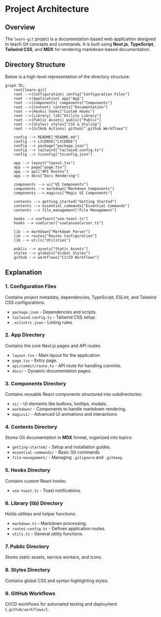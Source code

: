 # Project Architecture

## Overview

The `learn-git` project is a documentation-based web application designed to teach Git concepts and commands. It is built using **Next.js**, **TypeScript**, **Tailwind CSS**, and **MDX** for rendering markdown-based documentation.

## Directory Structure

Below is a high-level representation of the directory structure:

```mermaid
graph TD;
    root[learn-git]
    root -->|Configuration| config["Configuration Files"]
    root -->|Application| app["App"]
    root -->|Components| components["Components"]
    root -->|Content| contents["Documentation"]
    root -->|Hooks| hooks["Custom Hooks"]
    root -->|Library| lib["Utility Library"]
    root -->|Public Assets| public["Public"]
    root -->|Styles| styles["CSS & Styling"]
    root -->|GitHub Actions| github[".github Workflows"]

    config --> README["README.md"]
    config --> LICENSE["LICENSE"]
    config --> package["package.json"]
    config --> tailwind["tailwind.config.ts"]
    config --> tsconfig["tsconfig.json"]

    app --> layout["layout.tsx"]
    app --> page["page.tsx"]
    app --> api["API Routes"]
    app --> docs["Docs Rendering"]

    components --> ui["UI Components"]
    components --> markdown["Markdown Components"]
    components --> magicui["Magic UI Components"]

    contents --> getting_started["Getting Started"]
    contents --> essential_commands["Essential Commands"]
    contents --> file_management["File Management"]

    hooks --> useToast["use-toast.ts"]
    hooks --> useCursor["useCanvasCursor.ts"]

    lib --> markdown["Markdown Parser"]
    lib --> routes["Routes Configuration"]
    lib --> utils["Utilities"]

    public --> assets["Static Assets"]
    styles --> globals["Global Styles"]
    github --> workflows["CI/CD Workflows"]
```

## Explanation

### 1. **Configuration Files**
Contains project metadata, dependencies, TypeScript, ESLint, and Tailwind CSS configurations.

- `package.json` - Dependencies and scripts.
- `tailwind.config.ts` - Tailwind CSS setup.
- `.eslintrc.json` - Linting rules.

### 2. **App Directory**
Contains the core Next.js pages and API routes.

- `layout.tsx` - Main layout for the application.
- `page.tsx` - Entry page.
- `api/commit/route.ts` - API route for handling commits.
- `docs/` - Dynamic documentation pages.

### 3. **Components Directory**
Contains reusable React components structured into subdirectories:

- `ui/` - UI elements like buttons, tooltips, modals.
- `markdown/` - Components to handle markdown rendering.
- `magicui/` - Advanced UI animations and interactions.

### 4. **Contents Directory**
Stores Git documentation in **MDX** format, organized into topics:

- `getting-started/` - Setup and installation guides.
- `essential-commands/` - Basic Git commands.
- `file-management/` - Managing `.gitignore` and `.gitkeep`.

### 5. **Hooks Directory**
Contains custom React hooks:

- `use-toast.ts` - Toast notifications.

### 6. **Library (lib) Directory**
Holds utilities and helper functions:

- `markdown.ts` - Markdown processing.
- `routes-config.ts` - Defines application routes.
- `utils.ts` - General utility functions.

### 7. **Public Directory**
Stores static assets, service workers, and icons.

### 8. **Styles Directory**
Contains global CSS and syntax highlighting styles.

### 9. **GitHub Workflows**
CI/CD workflows for automated testing and deployment (`.github/workflows/`).


